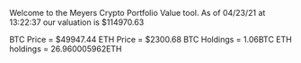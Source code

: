 Welcome to the Meyers Crypto Portfolio Value tool. 
As of 04/23/21 at 13:22:37 our valuation is $114970.63 

BTC Price = $49947.44
 ETH Price = $2300.68
BTC Holdings = 1.06BTC
 ETH holdings = 26.960005962ETH 
